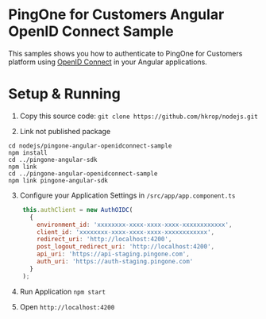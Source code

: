 # PingOne for Customers Angular OpenID Connect Sample

This samples shows you how to authenticate to PingOne for Customers platform using [OpenID Connect](http://openid.net/connect/) in your Angular applications.

# Setup & Running
1. Copy this source code: `git clone https://github.com/hkrop/nodejs.git`

2. Link not published package

```
cd nodejs/pingone-angular-openidconnect-sample
npm install
cd ../pingone-angular-sdk
npm link
cd ../pingone-angular-openidconnect-sample
npm link pingone-angular-sdk
```

3. Configure your Application Settings in `/src/app/app.component.ts`

```js
    this.authClient = new AuthOIDC(
      {
        environment_id: 'xxxxxxxx-xxxx-xxxx-xxxx-xxxxxxxxxxxx',
        client_id: 'xxxxxxxx-xxxx-xxxx-xxxx-xxxxxxxxxxxx',
        redirect_uri: 'http://localhost:4200',
        post_logout_redirect_uri: 'http://localhost:4200',
        api_uri: 'https://api-staging.pingone.com',
        auth_uri: 'https://auth-staging.pingone.com'
      }
    );
```

4. Run Application `npm start`

5. Open `http://localhost:4200`
